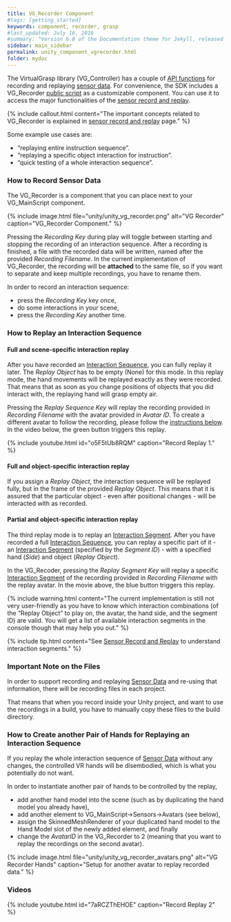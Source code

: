 ```yaml
---
title: VG_Recorder Component
#tags: [getting_started]
keywords: component, recorder, grasp
#last_updated: July 16, 2016
#summary: "Version 6.0 of the Documentation theme for Jekyll, released July 4, 2016, implements relative links so you can view the files offline or on any server without configuring urls and baseurls. Additionally, you can store pages in subdirectories. Templates for alerts and images are available."
sidebar: main_sidebar
permalink: unity_component_vgrecorder.html
folder: mydoc
---
```


The VirtualGrasp library (VG_Controller) has a couple of [API functions](VirtualGrasp_UnityAPI.html#setprocessbyrecordedframe) 
for recording and replaying <a href="#" data-toggle="tooltip" data-original-title="{{site.data.glossary.SensorData}}">sensor data</a>. For convenience, the SDK includes a VG_Recorder <a href="#" data-toggle="tooltip" data-original-title="{{site.data.glossary.VGPublicScript}}">public script</a> as a customizable component. You can use it to access the major functionalities of the [sensor record and replay](sensor_record_replay.html#sensor-record-replay).

{% include callout.html content="The important concepts related to VG_Recorder is explained in [sensor record and replay](sensor_record_replay.html#sensor-record-replay) page." %}

Some example use cases are:
* “replaying entire instruction sequence”.
* “replaying a specific object interaction for instruction”.
* “quick testing of a whole interaction sequence”.

### How to Record Sensor Data

The VG_Recorder is a component that you can place next to your VG_MainScript component.

{% include image.html file="unity/unity_vg_recorder.png" alt="VG Recorder" caption="VG_Recorder Component." %}

Pressing the _Recording Key_ during play will toggle between starting and stopping the recording of an interaction sequence.
After a recording is finished, a file with the recorded data will be written, named after the provided _Recording Filename_. 
In the current implementation of VG_Recorder, the recording will be **attached** to the same file, so if you want to separate and keep multiple recordings, 
you have to rename them.

In order to record an interaction sequence:
* press the _Recording Key_ key once, 
* do some interactions in your scene, 
* press the _Recording Key_ another time.

### How to Replay an Interaction Sequence

#### Full and scene-specific interaction replay

After you have recorded an <a href="#" data-toggle="tooltip" data-original-title="{{site.data.glossary.InteractionSequence}}">Interaction Sequence</a>, you can fully replay it later. The _Replay Object_ has to be empty (None) for this mode. In this replay mode, the hand movements will be replayed exactly as they were recorded. That means that as soon as you change positions of objects that you did interact with, the replaying hand will grasp empty air. 

Pressing the _Replay Sequence Key_ will replay the recording provided in _Recording Filename_ with the avatar provided in _Avatar ID_. To create a different avatar to follow the recording, please follow the [instructions below](#how-to-create-another-pair-of-hands-for-replaying-an-interaction-sequence). In the video below, the green button triggers this replay.

{% include youtube.html id="o5F5tUb8RQM" caption="Record Replay 1." %}

#### Full and object-specific interaction replay

If you assign a _Replay Object_, the interaction sequence will be replayed fully, but in the frame of the provided _Replay Object_. This means that it is assured that the particular object - even after positional changes - will be interacted with as recorded.

#### Partial and object-specific interaction replay

The third replay mode is to replay an <a href="#" data-toggle="tooltip" data-original-title="{{site.data.glossary.InteractionSegment}}">Interaction Segment</a>. After you have recorded a full <a href="#" data-toggle="tooltip" data-original-title="{{site.data.glossary.InteractionSequence}}">Interaction Sequence</a>, you can replay a specific part of it - an <a href="#" data-toggle="tooltip" data-original-title="{{site.data.glossary.InteractionSegment}}">Interaction Segment</a> (specified by the _Segment ID_) - with a specified hand (_Side_) and object (_Replay Object_). 

In the VG_Recoder, pressing the _Replay Segment Key_ will replay a specific 
<a href="#" data-toggle="tooltip" data-original-title="{{site.data.glossary.InteractionSegment}}">Interaction Segment</a>
of the recording provided in _Recording Filename_ with the replay avatar. In the movie above, the blue button triggers this replay.

{% include warning.html content="The current implementation is still not very user-friendly as you have to
know which interaction combinations (of the “Replay Object” to play on, the avatar, the hand side, and the segment ID) are valid. 
You will get a list of available interaction segments in the console though that may help you out." %}
 
{% include tip.html content="See [Sensor Record and Replay](sensor_record_replay.html#background) to understand interaction segments." %}

### Important Note on the Files

In order to support recording and replaying <a href="#" data-toggle="tooltip" data-original-title="{{site.data.glossary.SensorData}}">Sensor Data</a>
 and re-using that information, there will be recording files in each project.

That means that when you record inside your Unity project, and want to use the recordings in a build, you have to manually copy these files to the build directory.

### How to Create another Pair of Hands for Replaying an Interaction Sequence

If you replay the whole interaction sequence of <a href="#" data-toggle="tooltip" data-original-title="{{site.data.glossary.SensorData}}">Sensor Data</a>
 without any changes, the controlled VR hands will be disembodied, which is what you potentially do not want. 

In order to instantiate another pair of hands to be controlled by the replay, 
* add another hand model into the scene (such as by duplicating the hand model you already have), 
* add another element to VG_MainScript→Sensors→Avatars (see below), 
* assign the SkinnedMeshRenderer of your duplicated hand model to the Hand Model slot of the newly added element, and finally 
* change the _AvatarID_ in the VG_Recorder to 2 (meaning that you want to replay the recordings on the second avatar).

{% include image.html file="unity/unity_vg_recorder_avatars.png" alt="VG Recorder Hands" caption="Setup for another avatar to replay recorded data." %}

### Videos


{% include youtube.html id="7aRCZThEHOE" caption="Record Replay 2" %}

